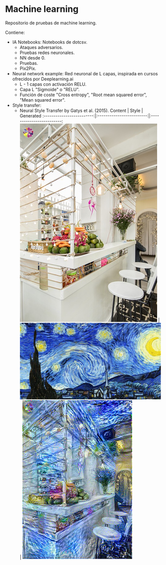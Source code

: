 # Machine learning
Repositorio de pruebas de machine learning.

Contiene:  
- IA Notebooks: Notebooks de dotcsv.
	- Ataques adversarios.
	- Pruebas redes neuronales.
	- NN desde 0.
	- Pruebas.
	- Pix2Pix.
- Neural network example: Red neuronal de L capas, inspirada en cursos ofrecidos por Deeplearning.ai
	- L - 1 capas con activación RELU.
	- Capa L "Sigmoide" o "RELU".
	- Función de coste "Cross entropy", "Root mean squared error", "Mean squared error".
- Style transfer:
	- Neural Style Transfer by Gatys et al. (2015).
	  Content             | Style             | Generated
	  :-------------------------:|:-------------------------:|:-------------------------:
	  ![](./Style&#32;transfer/Neural&#32;style&#32;transfer/images/coffee-shop.jpg)  |  ![](./Style&#32;transfer/Neural&#32;style&#32;transfer/images/noche-estrellada.jpg)|  ![](./Style&#32;transfer/Neural&#32;style&#32;transfer/images/output/coffe-noche.jpg)